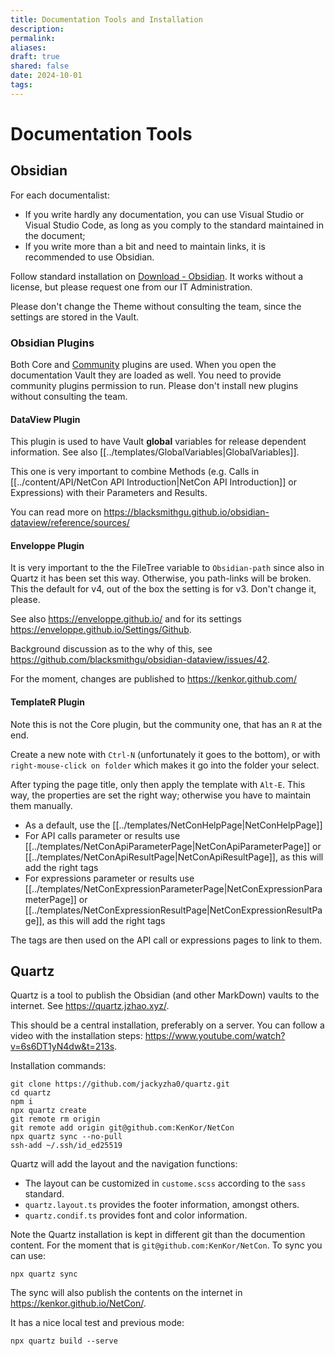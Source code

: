 ```yaml
---
title: Documentation Tools and Installation
description: 
permalink: 
aliases: 
draft: true
shared: false
date: 2024-10-01
tags: 
---
```

# Documentation Tools

## Obsidian 

For each documentalist:

* If you write hardly any documentation, you can use Visual Studio or Visual Studio Code, as long as you comply to the standard maintained in the document;
* If you write more than a bit and need to maintain links, it is recommended to use Obsidian.

Follow standard installation on [Download - Obsidian](https://obsidian.md/download).
It works without a license, but please request one from our IT Administration.

Please don't change the Theme without consulting the team, since the settings are stored in the Vault.
### Obsidian Plugins

Both Core and [Community](https://obsidian.md/community) plugins are used. When you open the documentation Vault they are loaded as well. You need to provide community plugins permission to run. Please don't install new plugins without consulting the team.

#### DataView Plugin

This plugin is used to have Vault **global** variables for release dependent information. See also [[../templates/GlobalVariables|GlobalVariables]].

This one is very important to combine Methods (e.g. Calls in [[../content/API/NetCon API Introduction|NetCon API Introduction]] or Expressions) with their Parameters and Results.

You can read more on https://blacksmithgu.github.io/obsidian-dataview/reference/sources/
#### Enveloppe Plugin

It is very important to the the FileTree variable to `Obsidian-path` since also in Quartz it has been set this way. Otherwise, you path-links will be broken. This the default for v4, out of the box the setting is for v3. Don't change it, please.

See also https://enveloppe.github.io/ and for its settings https://enveloppe.github.io/Settings/Github.

Background discussion as to the why of this, see https://github.com/blacksmithgu/obsidian-dataview/issues/42.

For the moment, changes are published to https://kenkor.github.com/
#### TemplateR Plugin

Note this is not the Core plugin, but the community one, that has an `R` at the end. 

Create a new note with `Ctrl-N` (unfortunately it goes to the bottom), or with `right-mouse-click on folder` which makes it go into the folder your select.

After typing the page title, only then apply the template with `Alt-E`. This way, the properties are set the right way; otherwise you have to maintain them manually.

* As a default, use the [[../templates/NetConHelpPage|NetConHelpPage]]
* For API calls parameter or results use [[../templates/NetConApiParameterPage|NetConApiParameterPage]] or [[../templates/NetConApiResultPage|NetConApiResultPage]], as this will add the right tags
* For expressions parameter or results use [[../templates/NetConExpressionParameterPage|NetConExpressionParameterPage]] or [[../templates/NetConExpressionResultPage|NetConExpressionResultPage]], as this will add the right tags

The tags are then used on the API call or expressions pages to link to them.
## Quartz

Quartz is a tool to publish the Obsidian (and other MarkDown) vaults to the internet. See https://quartz.jzhao.xyz/.

This should be a central installation, preferably on a server. You can follow a video with the installation steps: https://www.youtube.com/watch?v=6s6DT1yN4dw&t=213s.
	
Installation commands:
	
	git clone https://github.com/jackyzha0/quartz.git
	cd quartz
	npm i
	npx quartz create 
	git remote rm origin
	git remote add origin git@github.com:KenKor/NetCon
	npx quartz sync --no-pull
	ssh-add ~/.ssh/id_ed25519

Quartz will add the layout and the navigation functions:

* The layout can be customized in `custome.scss` according to the `sass` standard.
* `quartz.layout.ts` provides the footer information, amongst others.
* `quartz.condif.ts` provides font and color information.

Note the Quartz installation is kept in different git than the documention content. For the moment that is `git@github.com:KenKor/NetCon`.
To sync you can use:

	npx quartz sync

The sync will also publish the contents on the internet in https://kenkor.github.io/NetCon/.

It has a nice local test and previous mode:

	npx quartz build --serve

